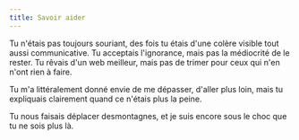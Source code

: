 ```yaml
---
title: Savoir aider
---
```


Tu n'étais pas toujours souriant, des fois tu étais d'une colère visible tout aussi communicative. Tu acceptais l'ignorance, mais pas la médiocrité de le rester. 
Tu rêvais d'un web meilleur, mais pas de trimer pour ceux qui n'en n'ont rien à faire.

Tu m'a littéralement donné envie de me dépasser, d'aller plus loin, mais tu expliquais clairement quand ce n'étais plus la peine.

Tu nous faisais déplacer desmontagnes, et je suis encore sous le choc que tu ne sois plus là.

